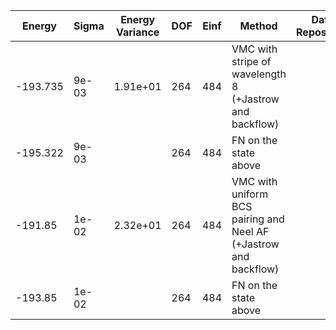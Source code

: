 | Energy   | Sigma | Energy Variance | DOF | Einf | Method                                                       | Data Repository |
|----------|-------|-----------------|-----|------|--------------------------------------------------------------|-----------------|
| -193.735 | 9e-03 | 1.91e+01        | 264 | 484  | VMC with stripe of wavelength 8 (+Jastrow and backflow)      |                 |
| -195.322 | 9e-03 |                 | 264 | 484  | FN on the state above                                        |                 |
| -191.85  | 1e-02 | 2.32e+01        | 264 | 484  | VMC with uniform BCS pairing and Neel AF (+Jastrow and backflow) |                 |
| -193.85  | 1e-02 |                 | 264 | 484  | FN on the state above                                        |                 |
